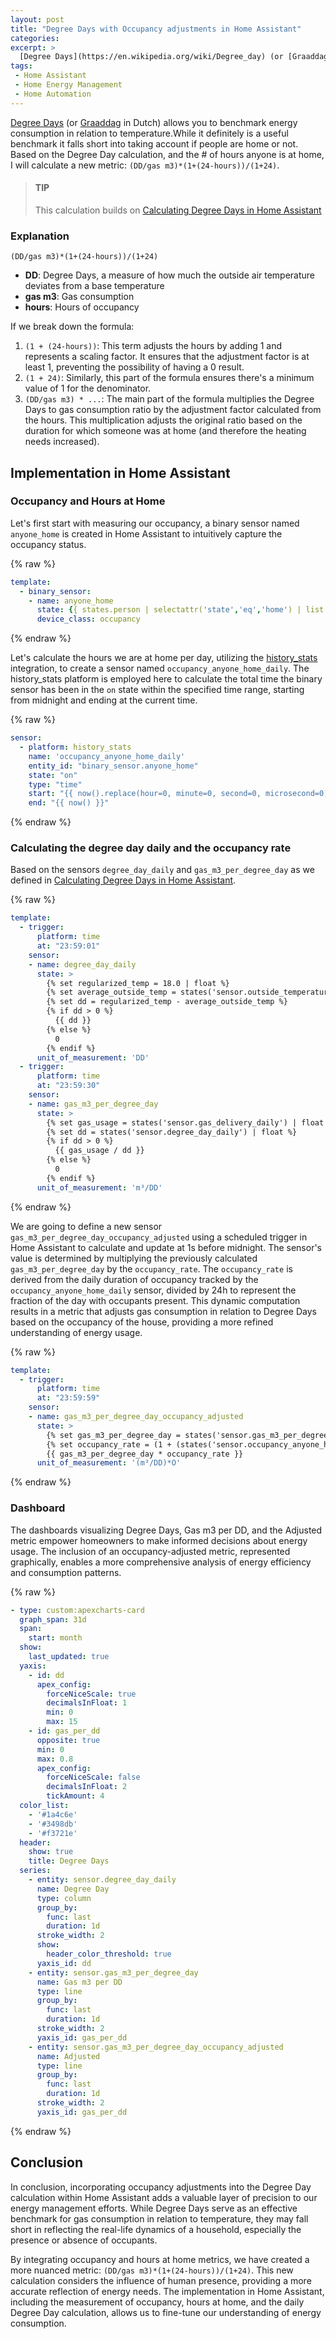 ```yaml
---
layout: post
title: "Degree Days with Occupancy adjustments in Home Assistant"
categories: 
excerpt: >
  [Degree Days](https://en.wikipedia.org/wiki/Degree_day) (or [Graaddag](https://nl.wikipedia.org/wiki/Graaddag) in Dutch) allows you to benchmark energy consumption in relation to temperature.While it definitely is a useful benchmark it falls short into taking account if people are home or not. Based on the Degree Day calculation, and the # of hours anyone is at home, I will calculate a new metric: `(DD/gas m3)*(1+(24-hours))/(1+24)`.
tags:
 - Home Assistant
 - Home Energy Management
 - Home Automation
---
```


[Degree Days](https://en.wikipedia.org/wiki/Degree_day) (or [Graaddag](https://nl.wikipedia.org/wiki/Graaddag) in Dutch) allows you to benchmark energy consumption in relation to temperature.While it definitely is a useful benchmark it falls short into taking account if people are home or not. Based on the Degree Day calculation, and the # of hours anyone is at home, I will calculate a new metric: `(DD/gas m3)*(1+(24-hours))/(1+24)`.

> #### TIP
> 
> This calculation builds on [Calculating Degree Days in Home Assistant](/2022/12/30/calculating-degree-days-in-ha/)

### Explanation

`(DD/gas m3)*(1+(24-hours))/(1+24)`

- __DD__: Degree Days, a measure of how much the outside air temperature deviates from a base temperature
- __gas m3__: Gas consumption
- __hours__: Hours of occupancy

If we break down the formula:

1. `(1 + (24-hours))`: This term adjusts the hours by adding 1 and represents a scaling factor. It ensures that the adjustment factor is at least 1, preventing the possibility of having a 0 result. 
2. `(1 + 24)`: Similarly, this part of the formula ensures there's a minimum value of 1 for the denominator.
3. `(DD/gas m3) * ...`: The main part of the formula multiplies the Degree Days to gas consumption ratio by the adjustment factor calculated from the hours. This multiplication adjusts the original ratio based on the duration for which someone was at home (and therefore the heating needs increased).

## Implementation in Home Assistant

### Occupancy and Hours at Home

Let's first start with measuring our occupancy, a binary sensor named `anyone_home` is created in Home Assistant to intuitively capture the occupancy status.

{% raw %}
```yaml
template:
  - binary_sensor:
    - name: anyone_home
      state: {{ states.person | selectattr('state','eq','home') | list | count > 0 }}
      device_class: occupancy
```
{% endraw %}

Let's calculate the hours we are at home per day, utilizing the [history_stats](https://www.home-assistant.io/integrations/history_stats/) integration, to create a sensor named `occupancy_anyone_home_daily`. The history_stats platform is employed here to calculate the total time the binary sensor has been in the `on` state within the specified time range, starting from midnight and ending at the current time. 

{% raw %}
```yaml
sensor:
  - platform: history_stats
    name: 'occupancy_anyone_home_daily'
    entity_id: "binary_sensor.anyone_home"
    state: "on"
    type: "time"
    start: "{{ now().replace(hour=0, minute=0, second=0, microsecond=0) }}"
    end: "{{ now() }}"
```
{% endraw %}

### Calculating the degree day daily and the occupancy rate

Based on the sensors `degree_day_daily` and `gas_m3_per_degree_day` as we defined in [Calculating Degree Days in Home Assistant](/2022/12/30/calculating-degree-days-in-ha/). 

{% raw %}
```yaml
template:
  - trigger:
      platform: time
      at: "23:59:01"
    sensor:
    - name: degree_day_daily
      state: >
        {% set regularized_temp = 18.0 | float %}
        {% set average_outside_temp = states('sensor.outside_temperature_avg') | float %}
        {% set dd = regularized_temp - average_outside_temp %}
        {% if dd > 0 %}
          {{ dd }}
        {% else %}
          0
        {% endif %}      
      unit_of_measurement: 'DD'
  - trigger:
      platform: time
      at: "23:59:30"
    sensor:
    - name: gas_m3_per_degree_day
      state: >
        {% set gas_usage = states('sensor.gas_delivery_daily') | float %}
        {% set dd = states('sensor.degree_day_daily') | float %}
        {% if dd > 0 %}
          {{ gas_usage / dd }}
        {% else %}
          0
        {% endif %}      
      unit_of_measurement: 'm³/DD'
```
{% endraw %}

We are going to define a new sensor `gas_m3_per_degree_day_occupancy_adjusted` using a scheduled trigger in Home Assistant to calculate and update at 1s before midnight. The sensor's value is determined by multiplying the previously calculated `gas_m3_per_degree_day` by the `occupancy_rate`. The `occupancy_rate` is derived from the daily duration of occupancy tracked by the `occupancy_anyone_home_daily` sensor, divided by 24h to represent the fraction of the day with occupants present. This dynamic computation results in a metric that adjusts gas consumption in relation to Degree Days based on the occupancy of the house, providing a more refined understanding of energy usage.

{% raw %}
```yaml
template:
  - trigger:
      platform: time
      at: "23:59:59"
    sensor:
    - name: gas_m3_per_degree_day_occupancy_adjusted
      state: >
        {% set gas_m3_per_degree_day = states('sensor.gas_m3_per_degree_day') | float(0) %}
        {% set occupancy_rate = (1 + (states('sensor.occupancy_anyone_home_daily') | float(0)) / (1 + 24)) %}
        {{ gas_m3_per_degree_day * occupancy_rate }}    
      unit_of_measurement: '(m³/DD)*O'
```
{% endraw %}

### Dashboard

The dashboards visualizing Degree Days, Gas m3 per DD, and the Adjusted metric empower homeowners to make informed decisions about energy usage. The inclusion of an occupancy-adjusted metric, represented graphically, enables a more comprehensive analysis of energy efficiency and consumption patterns.

{% raw %}
```yaml
- type: custom:apexcharts-card
  graph_span: 31d
  span:
    start: month
  show:
    last_updated: true
  yaxis:
    - id: dd
      apex_config:
        forceNiceScale: true
        decimalsInFloat: 1
        min: 0
        max: 15
    - id: gas_per_dd
      opposite: true
      min: 0
      max: 0.8
      apex_config:
        forceNiceScale: false
        decimalsInFloat: 2
        tickAmount: 4
  color_list:
    - '#1a4c6e'
    - '#3498db'
    - '#f3721e'
  header:
    show: true
    title: Degree Days
  series:
    - entity: sensor.degree_day_daily
      name: Degree Day
      type: column
      group_by:
        func: last
        duration: 1d
      stroke_width: 2
      show:
        header_color_threshold: true
      yaxis_id: dd
    - entity: sensor.gas_m3_per_degree_day
      name: Gas m3 per DD
      type: line
      group_by:
        func: last
        duration: 1d
      stroke_width: 2
      yaxis_id: gas_per_dd
    - entity: sensor.gas_m3_per_degree_day_occupancy_adjusted
      name: Adjusted
      type: line
      group_by:
        func: last
        duration: 1d
      stroke_width: 2
      yaxis_id: gas_per_dd
```
{% endraw %}

## Conclusion

In conclusion, incorporating occupancy adjustments into the Degree Day calculation within Home Assistant adds a valuable layer of precision to our energy management efforts. While Degree Days serve as an effective benchmark for gas consumption in relation to temperature, they may fall short in reflecting the real-life dynamics of a household, especially the presence or absence of occupants.

By integrating occupancy and hours at home metrics, we have created a more nuanced metric: `(DD/gas m3)*(1+(24-hours))/(1+24)`. This new calculation considers the influence of human presence, providing a more accurate reflection of energy needs. The implementation in Home Assistant, including the measurement of occupancy, hours at home, and the daily Degree Day calculation, allows us to fine-tune our understanding of energy consumption.